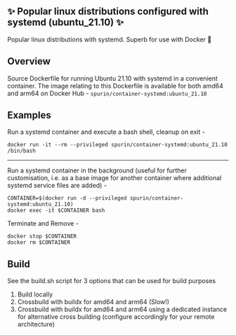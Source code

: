 ## ✨ Popular linux distributions configured with systemd (ubuntu_21.10) ✨

Popular linux distributions with systemd.  Superb for use with Docker 🐋

## Overview

Source Dockerfile for running Ubuntu 21.10 with systemd in a convenient container.  The image relating to this Dockerfile is available for both amd64 and arm64 on Docker Hub - ```spurin/container-systemd:ubuntu_21.10```

## Examples

Run a systemd container and execute a bash shell, cleanup on exit -

```
docker run -it --rm --privileged spurin/container-systemd:ubuntu_21.10 /bin/bash
```

---

Run a systemd container in the background (useful for further customisation, i.e. as a base image
for another container where additional systemd service files are added) -

```
CONTAINER=$(docker run -d --privileged spurin/container-systemd:ubuntu_21.10)
docker exec -it $CONTAINER bash
```

Terminate and Remove -

```
docker stop $CONTAINER
docker rm $CONTAINER
```

## Build

See the build.sh script for 3 options that can be used for build purposes

1. Build locally
2. Crossbuild with buildx for amd64 and arm64 (Slow!)
3. Crossbuild with buildx for amd64 and arm64 using a dedicated instance for alternative cross building (configure accordingly for your remote architecture)
